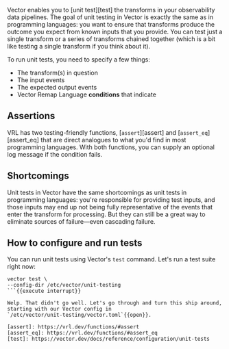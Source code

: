 Vector enables you to [unit test][test] the transforms in your observability data pipelines. The goal of unit testing
in Vector is exactly the same as in programming languages: you want to ensure that transforms produce the outcome you
expect from known inputs that you provide. You can test just a single transform or a series of transforms chained
together (which is a bit like testing a single transform if you think about it).

To run unit tests, you need to specify a few things:

* The transform(s) in question
* The input events
* The expected output events
* Vector Remap Language **conditions** that indicate

## Assertions

VRL has two testing-friendly functions, [`assert`][assert] and [`assert_eq`][assert_eq] that are direct analogues to
what you'd find in most programming languages. With both functions, you can supply an optional log message if the
condition fails.

## Shortcomings

Unit tests in Vector have the same shortcomings as unit tests in programming languages: you're responsible for providing
test inputs, and those inputs may end up not being fully representative of the events that enter the transform for
processing. But they can still be a great way to eliminate sources of failure—even cascading failure.

## How to configure and run tests

You can run unit tests using Vector's `test` command. Let's run a test suite right now:

```
vector test \
--config-dir /etc/vector/unit-testing
```{{execute interrupt}}

Welp. That didn't go well. Let's go through and turn this ship around, starting with our Vector config in
`/etc/vector/unit-testing/vector.toml`{{open}}.

[assert]: https://vrl.dev/functions/#assert
[assert_eq]: https://vrl.dev/functions/#assert_eq
[test]: https://vector.dev/docs/reference/configuration/unit-tests